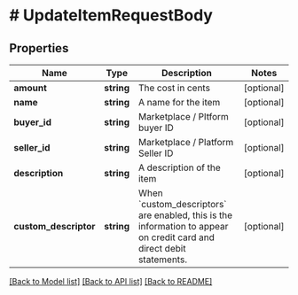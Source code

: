 # # UpdateItemRequestBody

## Properties

Name | Type | Description | Notes
------------ | ------------- | ------------- | -------------
**amount** | **string** | The cost in cents | [optional]
**name** | **string** | A name for the item | [optional]
**buyer_id** | **string** | Marketplace / Pltform buyer ID | [optional]
**seller_id** | **string** | Marketplace / Platform Seller ID | [optional]
**description** | **string** | A description of the item | [optional]
**custom_descriptor** | **string** | When &#x60;custom_descriptors&#x60; are enabled, this is the information to appear on credit card and direct debit statements. | [optional]

[[Back to Model list]](../../README.md#models) [[Back to API list]](../../README.md#endpoints) [[Back to README]](../../README.md)
